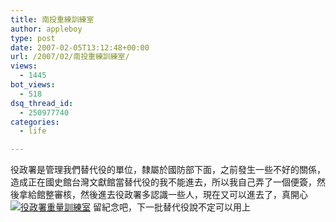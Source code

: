 ```yaml
---
title: 南投重練訓練室
author: appleboy
type: post
date: 2007-02-05T13:12:48+00:00
url: /2007/02/南投重練訓練室/
views:
  - 1445
bot_views:
  - 518
dsq_thread_id:
  - 250977740
categories:
  - life

---
```

役政署是管理我們替代役的單位，隸屬於國防部下面，之前發生一些不好的關係，造成正在國史館台灣文獻館當替代役的我不能進去，所以我自己弄了一個便簽，然後拿給館整審核，然後進去役政署多認識一些人，現在又可以進去了，真開心 [<img alt="役政署重量訓練室" src="https://i1.wp.com/farm1.static.flickr.com/153/380071238_6623272b7f.jpg?resize=385%2C500&#038;ssl=1" data-recalc-dims="1" />][1] 留紀念吧，下一批替代役說不定可以用上

 [1]: https://www.flickr.com/photos/appleboy/380071238/ "Photo Sharing"